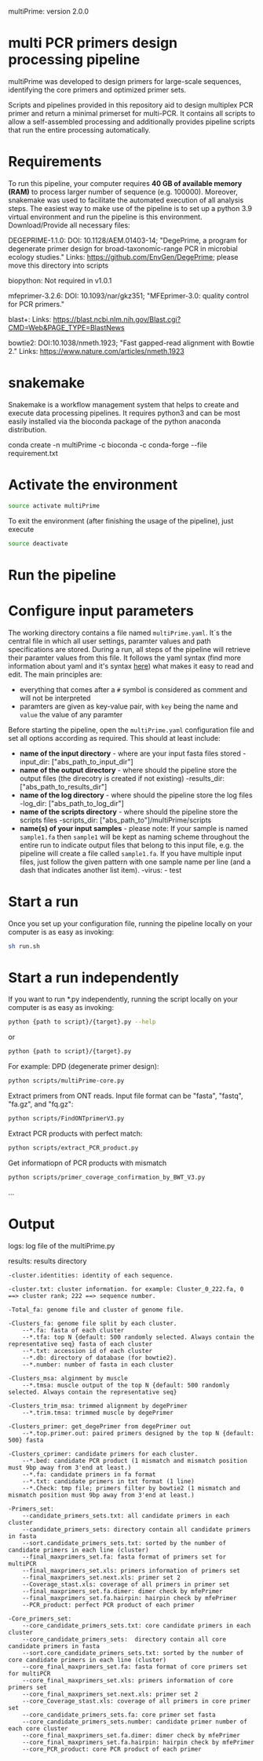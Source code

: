 multiPrime: version 2.0.0
# multi PCR primers design processing pipeline
multiPrime was developed to design primers for large-scale sequences, identifying the core primers and optimized primer sets.

Scripts and pipelines provided in this repository aid to design multiplex PCR primer and return a minimal primerset for multi-PCR. It contains all scripts to allow a self-assembled processing and additionally provides pipeline scripts that run the entire processing automatically.

# Requirements

To run this pipeline, your computer requires **40 GB of available memory (RAM)** to process larger number of sequence (e.g. 100000). Moreover, snakemake was used to facilitate the automated execution of all analysis steps. The easiest way to make use of the pipeline is to set up a python 3.9 virtual environment and run the pipeline is this environment. 
Download/Provide all necessary files:

DEGEPRIME-1.1.0: DOI: 10.1128/AEM.01403-14; "DegePrime, a program for degenerate primer design for broad-taxonomic-range PCR in microbial ecology studies."
		Links: https://github.com/EnvGen/DegePrime; please move this directory into scripts

biopython: Not required in v1.0.1

mfeprimer-3.2.6: DOI: 10.1093/nar/gkz351; "MFEprimer-3.0: quality control for PCR primers."

blast+: Links: https://blast.ncbi.nlm.nih.gov/Blast.cgi?CMD=Web&PAGE_TYPE=BlastNews

bowtie2: DOI:10.1038/nmeth.1923; "Fast gapped-read alignment with Bowtie 2."
		Links: https://www.nature.com/articles/nmeth.1923
# snakemake
Snakemake is a workflow management system that helps to create and execute data processing pipelines. It requires python3 and can be most easily installed via the bioconda package of the python anaconda distribution.

conda create -n multiPrime -c bioconda -c conda-forge --file requirement.txt

# Activate the environment
  ```bash
  source activate multiPrime
  ```
  To exit the environment (after finishing the usage of the pipeline), just execute
  ```bash
  source deactivate
  ```
# Run the pipeline

# Configure input parameters

The working directory contains a file named `multiPrime.yaml`. It`s the central file in which all user settings, paramter values and path specifications are stored. During a run, all steps of the pipeline will retrieve their paramter values from this file. It follows the yaml syntax (find more information about yaml and it's syntax [here](http://www.yaml.org/)) what makes it easy to read and edit. The main principles are:
  - everything that comes after a `#` symbol is considered as comment and will not be interpreted
  - paramters are given as key-value pair, with `key` being the name and `value` the value of any paramter

Before starting the pipeline, open the `multiPrime.yaml` configuration file and set all options according as required. This should at least include:
  - **name of the input directory** - where are your input fasta files stored
	-input_dir: ["abs_path_to_input_dir"]
  - **name of the output directory** - where should the pipeline store the output files (the direcotry is created if not existing)
	-results_dir: ["abs_path_to_results_dir"]
  - **name of the log directory** - where should the pipeline store the log files
	-log_dir: ["abs_path_to_log_dir"]
  - **name of the scripts directory** - where should the pipeline store the scripts files
	-scripts_dir: ["abs_path_to"]/multiPrime/scripts
  - **name(s) of your input samples** - please note: If your sample is named `sample1.fa` then `sample1` will be kept as naming scheme throughout the entire run to indicate output files that belong to this input file, e.g. the pipeline will create a file called `sample1.fa`. If you have multiple input files, just follow the given pattern with one sample name per line (and a dash that indicates another list item).
	-virus:
		- test

# Start a run

Once you set up your configuration file, running the pipeline locally on your computer is as easy as invoking:
  ```bash
  sh run.sh
  ```

# Start a run independently
If you want to run *.py independently, running the script locally on your computer is as easy as invoking:
  ```bash
  python {path to script}/{target}.py --help
  ```
or 
  ```bash
  python {path to script}/{target}.py
  ```
For example:
  DPD (degenerate primer design):
  ```bash
  python scripts/multiPrime-core.py
  ```
  Extract primers from ONT reads. Input file format can be "fasta", "fastq", "fa.gz", and "fq.gz":
  ```bash
  python scripts/FindONTprimerV3.py
  ```
  Extract PCR products with perfect match:
  ```bash
  python scripts/extract_PCR_product.py
  ```
  Get informatiopn of PCR products with mismatch
  ```bash
  python scripts/primer_coverage_confirmation_by_BWT_V3.py
  ```
  ...

# Output
logs: log file of the multiPrime.py 

results: results directory

	-cluster.identities: identity of each sequence.

	-cluster.txt: cluster information. for example: Cluster_0_222.fa, 0 ==> cluster rank; 222 ==> sequence number.

	-Total_fa: genome file and cluster of genome file.

	-Clusters_fa: genome file split by each cluster.
		--*.fa: fasta of each cluster
		--*.tfa: top N {default: 500 randomly selected. Always contain the representative seq} fasta of each cluster
		--*.txt: accession id of each cluster
		--*.db: directory of database (for bowtie2).
		--*.number: number of fasta in each cluster

	-Clusters_msa: alginment by muscle
		--*.tmsa: muscle output of the top N {default: 500 randomly selected. Always contain the representative seq}

	-Clusters_trim_msa: trimmed alignment by degePrimer
		--*.trim.tmsa: trimmed muscle by degePrimer

	-Clusters_primer: get_degePrimer from degePrimer out
		--*.top.primer.out: paired primers designed by the top N {default: 500} fasta

	-Clusters_cprimer: candidate primers for each cluster.
		--*.bed: candidate PCR product (1 mismatch and mismatch position must 9bp away from 3'end at least.)
		--*.fa: candidate primers in fa format
		--*.txt: candidate primers in txt format (1 line)
		--*.Check: tmp file; primers filter by bowtie2 (1 mismatch and mismatch position must 9bp away from 3'end at least.)

	-Primers_set:
		--candidate_primers_sets.txt: all candidate primers in each cluster
		--candidate_primers_sets: directory contain all candidate primers in fasta
		--sort.candidate_primers_sets.txt: sorted by the number of candidate primers in each line (cluster)
		--final_maxprimers_set.fa: fasta format of primers set for multiPCR
		--final_maxprimers_set.xls: primers information of primers set
		--final_maxprimers_set.next.xls: primer set 2
		--Coverage_stast.xls: coverage of all primers in primer set
		--final_maxprimers_set.fa.dimer: dimer check by mfePrimer 
		--final_maxprimers_set.fa.hairpin: hairpin check by mfePrimer
		--PCR_product: perfect PCR product of each primer

	-Core_primers_set:
		--core_candidate_primers_sets.txt: core candidate primers in each cluster
		--core_candidate_primers_sets:  directory contain all core candidate primers in fasta
		--sort.core_candidate_primers_sets.txt: sorted by the number of core candidate primers in each line (cluster)
		--core_final_maxprimers_set.fa: fasta format of core primers set for multiPCR
		--core_final_maxprimers_set.xls: primers information of core primers set
		--core_final_maxprimers_set.next.xls: primer set 2
		--core_Coverage_stast.xls: coverage of all primers in core primer set
		--core_candidate_primers_sets.fa: core primer set fasta
		--core_candidate_primers_sets.number: candidate primer number of each core cluster
		--core_final_maxprimers_set.fa.dimer: dimer check by mfePrimer
		--core_final_maxprimers_set.fa.hairpin: hairpin check by mfePrimer
		--core_PCR_product: core PCR product of each primer



